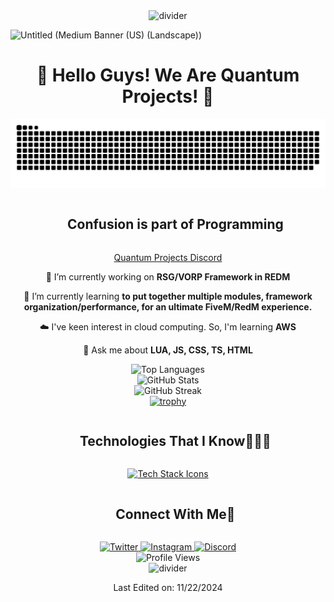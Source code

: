 <!-- Horizontal Divider (Gradient) -->
<div align="center">
  <img src="https://user-images.githubusercontent.com/73097560/115834477-dbab4500-a447-11eb-908a-139a6edaec5c.gif" alt="divider">
</div>

![Untitled (Medium Banner (US) (Landscape))](https://github.com/user-attachments/assets/3d1d6654-0fb5-4bb1-99c3-df3b4738cee3)

<!-- H1 Without Bottom Border -->
<h1 align="center">🌌 Hello Guys! We Are Quantum Projects! 🌌</h1>

<!-- Snake Animation -->
<div align="center">
  <img src="https://raw.githubusercontent.com/platane/snk/output/github-contribution-grid-snake-dark.svg" alt="snake" />
</div>

<!-- H2 Without Bottom Border -->
<div id="user-content-toc" align="center">
  <ul>
    <summary><h2 style="display: inline-block">Confusion is part of Programming</h2></summary>
  </ul>
</div>

<!-- Intro Section -->
<div align="center">
  <p><a href="https://discord.gg/kJ8ZrGM8TS">Quantum Projects Discord</a></p>
  <p>🔭 I’m currently working on <b>RSG/VORP Framework in REDM</b></p>
  <p>🌱 I’m currently learning <b>to put together multiple modules, framework organization/performance, for an ultimate FiveM/RedM experience.</b></p>
  <p>☁️ I've keen interest in cloud computing. So, I'm learning <b>AWS</b></p>
  <p>💬 Ask me about <b>LUA, JS, CSS, TS, HTML</b></p>
</div>

<!-- Stats Section -->
<div align="center">
  <img src="https://github-readme-stats.vercel.app/api/top-langs?username=artmines&show_icons=true&locale=en&layout=compact" alt="Top Languages" />
  <br>
  <img src="https://github-readme-stats.vercel.app/api?username=artmines&show_icons=true&locale=en" alt="GitHub Stats" />
  <br>
  <img src="https://github-readme-streak-stats.herokuapp.com/?user=artmines" alt="GitHub Streak" />
</div>

<!-- Trophy Section -->
<div align="center">
  <a href="https://github.com/ryo-ma/github-profile-trophy">
    <img src="https://github-profile-trophy.vercel.app/?username=Artmines" alt="trophy">
  </a>
</div>

<!-- H2 Without Bottom Border -->
<div id="user-content-toc" align="center">
  <ul>
    <summary><h2 style="display: inline-block">Technologies That I Know👨🏻‍💻</h2></summary>
  </ul>
</div>

<!-- Tech Stack Icons -->
<div align="center">
  <a href="https://skillicons.dev">
    <img src="https://skillicons.dev/icons?i=git,bootstrap,c,cpp,css,discord,docker,dynamodb,github,html,java,js,linux,mongodb,mysql,nextjs,nodejs,py,tailwind,ts,vscode&perline=14" alt="Tech Stack Icons" />
  </a>
</div>

<!-- Connect with Me Section -->
<div id="user-content-toc" align="center">
  <ul>
    <summary><h2 style="display: inline-block">Connect With Me🤝</h2></summary>
  </ul>
</div>

<!-- Icons and Links -->
<div align="center">
  <a href="https://twitter.com/Artmines_Playz_" target="blank">
    <img src="https://user-images.githubusercontent.com/88904952/234980676-61bfb021-ecc8-48f7-88e6-34c1b06c4a58.png" alt="Twitter" height="50" width="50" />
  </a>
  <a href="https://www.instagram.com/Artmines_Playz/" target="blank">
    <img src="https://user-images.githubusercontent.com/88904952/234981169-2dd1e58f-4b7e-468c-8213-034ba62156c3.png" alt="Instagram" height="50" width="50" />
  </a>
  <a href="https://discord.gg/8kUPbzRuNR" target="blank">
    <img src="https://user-images.githubusercontent.com/88904952/234982627-019fd336-6248-453c-9b05-97c13fd1d207.png" alt="Discord" height="50" width="50" />
  </a>
</div>

<!-- Profile Visit Count -->
<div align="center">
  <img src="https://komarev.com/ghpvc/?username=artmines&label=Profile%20views&color=0e75b6&style=flat" alt="Profile Views" />
</div>

<!-- Horizontal Divider (Gradient) -->
<div align="center">
  <img src="https://user-images.githubusercontent.com/73097560/115834477-dbab4500-a447-11eb-908a-139a6edaec5c.gif" alt="divider">
</div>

<p align="center">Last Edited on: 11/22/2024</p>
